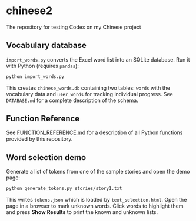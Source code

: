 # chinese2
The repository for testing Codex on my Chinese project


## Vocabulary database

`import_words.py` converts the Excel word list into an SQLite database. Run it
with Python (requires `pandas`):

```bash
python import_words.py
```

This creates `chinese_words.db` containing two tables: `words` with the
vocabulary data and `user_words` for tracking individual progress. See
`DATABASE.md` for a complete description of the schema.

## Function Reference

See [FUNCTION_REFERENCE.md](FUNCTION_REFERENCE.md) for a description of all Python functions provided by this repository.

## Word selection demo

Generate a list of tokens from one of the sample stories and open the demo page:

```bash
python generate_tokens.py stories/story1.txt
```

This writes `tokens.json` which is loaded by `text_selection.html`. Open the page in a browser to mark unknown words. Click words to highlight them and press **Show Results** to print the known and unknown lists.
